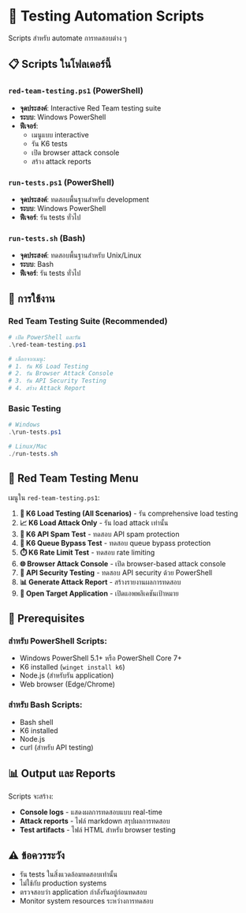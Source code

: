 # 🤖 Testing Automation Scripts

Scripts สำหรับ automate การทดสอบต่าง ๆ

## 📋 Scripts ในโฟลเดอร์นี้

### `red-team-testing.ps1` (PowerShell)

- **จุดประสงค์**: Interactive Red Team testing suite
- **ระบบ**: Windows PowerShell
- **ฟีเจอร์**:
  - เมนูแบบ interactive
  - รัน K6 tests
  - เปิด browser attack console
  - สร้าง attack reports

### `run-tests.ps1` (PowerShell)

- **จุดประสงค์**: ทดสอบพื้นฐานสำหรับ development
- **ระบบ**: Windows PowerShell
- **ฟีเจอร์**: รัน tests ทั่วไป

### `run-tests.sh` (Bash)

- **จุดประสงค์**: ทดสอบพื้นฐานสำหรับ Unix/Linux
- **ระบบ**: Bash
- **ฟีเจอร์**: รัน tests ทั่วไป

## 🚀 การใช้งาน

### Red Team Testing Suite (Recommended)

```powershell
# เปิด PowerShell และรัน
.\red-team-testing.ps1

# เลือกจากเมนู:
# 1. รัน K6 Load Testing
# 2. รัน Browser Attack Console
# 3. รัน API Security Testing
# 4. สร้าง Attack Report
```

### Basic Testing

```powershell
# Windows
.\run-tests.ps1

# Linux/Mac
./run-tests.sh
```

## 🎯 Red Team Testing Menu

เมนูใน `red-team-testing.ps1`:

1. **🚀 K6 Load Testing (All Scenarios)** - รัน comprehensive load testing
2. **📈 K6 Load Attack Only** - รัน load attack เท่านั้น
3. **🌊 K6 API Spam Test** - ทดสอบ API spam protection
4. **🚪 K6 Queue Bypass Test** - ทดสอบ queue bypass protection
5. **⏱️ K6 Rate Limit Test** - ทดสอบ rate limiting
6. **🌐 Browser Attack Console** - เปิด browser-based attack console
7. **🔌 API Security Testing** - ทดสอบ API security ด้วย PowerShell
8. **📊 Generate Attack Report** - สร้างรายงานผลการทดสอบ
9. **🎯 Open Target Application** - เปิดแอพพลิเคชันเป้าหมาย

## 🔧 Prerequisites

### สำหรับ PowerShell Scripts:

- Windows PowerShell 5.1+ หรือ PowerShell Core 7+
- K6 installed (`winget install k6`)
- Node.js (สำหรับรัน application)
- Web browser (Edge/Chrome)

### สำหรับ Bash Scripts:

- Bash shell
- K6 installed
- Node.js
- curl (สำหรับ API testing)

## 📊 Output และ Reports

Scripts จะสร้าง:

- **Console logs** - แสดงผลการทดสอบแบบ real-time
- **Attack reports** - ไฟล์ markdown สรุปผลการทดสอบ
- **Test artifacts** - ไฟล์ HTML สำหรับ browser testing

## ⚠️ ข้อควรระวัง

- รัน tests ในสิ่งแวดล้อมทดสอบเท่านั้น
- ไม่ใช้กับ production systems
- ตรวจสอบว่า application กำลังรันอยู่ก่อนทดสอบ
- Monitor system resources ระหว่างการทดสอบ

